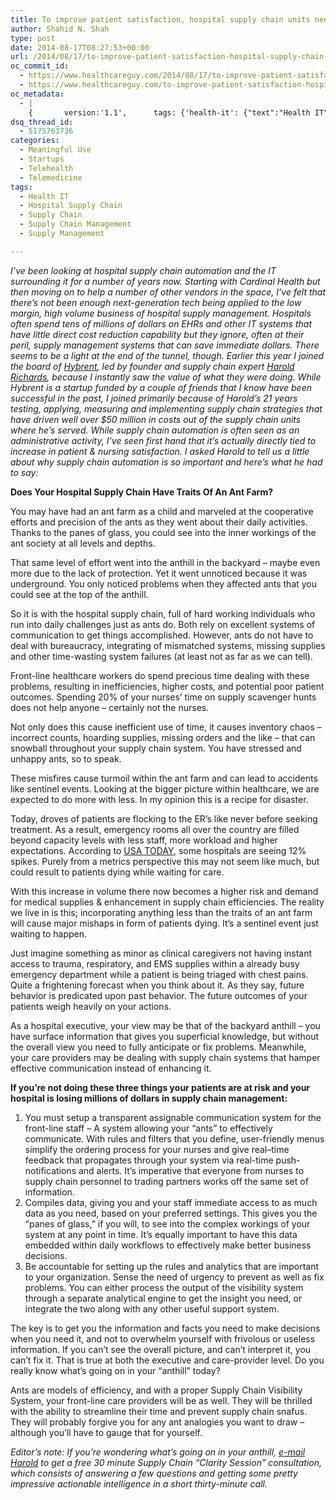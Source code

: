 ```yaml
---
title: To improve patient satisfaction, hospital supply chain units need better IT and next generation technology
author: Shahid N. Shah
type: post
date: 2014-08-17T08:27:53+00:00
url: /2014/08/17/to-improve-patient-satisfaction-hospital-supply-chain-units-need-better-it-and-next-generation-technology/
oc_commit_id:
  - https://www.healthcareguy.com/2014/08/17/to-improve-patient-satisfaction-hospital-supply-chain-units-need-better-it-and-next-generation-technology/1478770885
  - https://www.healthcareguy.com/to-improve-patient-satisfaction-hospital-supply-chain-units-need-better-it-and-next-generation-technology/1420536473
oc_metadata:
  - |
    {		version:'1.1',		tags: {'health-it': {"text":"Health IT","slug":"health-it","source":null,"bucketName":"current","bucketPlacement":"auto","_className":"Tag"}, 'hospital-supply-chain': {"text":"Hospital Supply Chain","slug":"hospital-supply-chain","source":null,"bucketName":"current","bucketPlacement":"auto","_className":"Tag"}, 'supply-chain': {"text":"Supply Chain","slug":"supply-chain","source":null,"bucketName":"current","bucketPlacement":"auto","_className":"Tag"}, 'supply-chain-management': {"text":"Supply Chain Management","slug":"supply-chain-management","source":null,"bucketName":"current","bucketPlacement":"auto","_className":"Tag"}, 'supply-management': {"text":"Supply Management","slug":"supply-management","source":null,"bucketName":"current","bucketPlacement":"auto","_className":"Tag"}}	}
dsq_thread_id:
  - 5175763736
categories:
  - Meaningful Use
  - Startups
  - Telehealth
  - Telemedicine
tags:
  - Health IT
  - Hospital Supply Chain
  - Supply Chain
  - Supply Chain Management
  - Supply Management

---
```

_I&#8217;ve been looking at hospital supply chain automation and the IT surrounding it for a number of years now. Starting with Cardinal Health but then moving on to help a number of other vendors in the space, I&#8217;ve felt that there&#8217;s not been enough next-generation tech being applied to the low margin, high volume business of hospital supply management. Hospitals often spend tens of millions of dollars on EHRs and other IT systems that have little direct cost reduction capability but they ignore, often at their peril, supply management systems that can save immediate dollars. There seems to be a light at the end of the tunnel, though. Earlier this year I joined the board of [Hybrent][1], led by founder and supply chain expert [Harold Richards][2], because I instantly saw the value of what they were doing. While Hybrent is a startup funded by a couple of friends that I know have been successful in the past, I joined primarily because of Harold&#8217;s 21 years testing, applying, measuring and implementing supply chain strategies that have driven well over $50 million in costs out of the supply chain units where he&#8217;s served. While supply chain automation is often seen as an administrative activity, I&#8217;ve seen first hand that it&#8217;s actually directly tied to increase in patient & nursing satisfaction. I asked Harold to tell us a little about why supply chain automation is so important and here&#8217;s what he had to say:_

**Does Your Hospital Supply Chain Have Traits Of An Ant Farm?**

You may have had an ant farm as a child and marveled at the cooperative efforts and precision of the ants as they went about their daily activities. Thanks to the panes of glass, you could see into the inner workings of the ant society at all levels and depths.

That same level of effort went into the anthill in the backyard – maybe even more due to the lack of protection. Yet it went unnoticed because it was underground. You only noticed problems when they affected ants that you could see at the top of the anthill.

So it is with the hospital supply chain, full of hard working individuals who run into daily challenges just as ants do. Both rely on excellent systems of communication to get things accomplished. However, ants do not have to deal with bureaucracy, integrating of mismatched systems, missing supplies and other time-wasting system failures (at least not as far as we can tell).

Front-line healthcare workers do spend precious time dealing with these problems, resulting in inefficiencies, higher costs, and potential poor patient outcomes. Spending 20% of your nurses&#8217; time on supply scavenger hunts does not help anyone – certainly not the nurses.

Not only does this cause inefficient use of time, it causes inventory chaos – incorrect counts, hoarding supplies, missing orders and the like – that can snowball throughout your supply chain system. You have stressed and unhappy ants, so to speak.

These misfires cause turmoil within the ant farm and can lead to accidents like sentinel events. Looking at the bigger picture within healthcare, we are expected to do more with less. In my opinion this is a recipe for disaster.

Today, droves of patients are flocking to the ER’s like never before seeking treatment. As a result, emergency rooms all over the country are filled beyond capacity levels with less staff, more workload and higher expectations. According to [USA TODAY][3], some hospitals are seeing 12% spikes. Purely from a metrics perspective this may not seem like much, but could result to patients dying while waiting for care.

With this increase in volume there now becomes a higher risk and demand for medical supplies & enhancement in supply chain efficiencies. The reality we live in is this; incorporating anything less than the traits of an ant farm will cause major mishaps in form of patients dying. It’s a sentinel event just waiting to happen.

Just imagine something as minor as clinical caregivers not having instant access to trauma, respiratory, and EMS supplies within a already busy emergency department while a patient is being triaged with chest pains. Quite a frightening forecast when you think about it. As they say, future behavior is predicated upon past behavior. The future outcomes of your patients weigh heavily on your actions.

As a hospital executive, your view may be that of the backyard anthill – you have surface information that gives you superficial knowledge, but without the overall view you need to fully anticipate or fix problems. Meanwhile, your care providers may be dealing with supply chain systems that hamper effective communication instead of enhancing it.

**If you’re not doing these three things your patients are at risk and your hospital is losing millions of dollars in supply chain management:**

  1. You must setup a transparent assignable communication system for the front-line staff – A system allowing your &#8220;ants&#8221; to effectively communicate. With rules and filters that you define, user-friendly menus simplify the ordering process for your nurses and give real–time feedback that propagates through your system via real-time push-notifications and alerts. It’s imperative that everyone from nurses to supply chain personnel to trading partners works off the same set of information.
  2. Compiles data, giving you and your staff immediate access to as much data as you need, based on your preferred settings. This gives you the &#8220;panes of glass,&#8221; if you will, to see into the complex workings of your system at any point in time. It’s equally important to have this data embedded within daily workflows to effectively make better business decisions.
  3. Be accountable for setting up the rules and analytics that are important to your organization. Sense the need of urgency to prevent as well as fix problems. You can either process the output of the visibility system through a separate analytical engine to get the insight you need, or integrate the two along with any other useful support system.

The key is to get you the information and facts you need to make decisions when you need it, and not to overwhelm yourself with frivolous or useless information. If you can&#8217;t see the overall picture, and can&#8217;t interpret it, you can&#8217;t fix it. That is true at both the executive and care-provider level. Do you really know what&#8217;s going on in your &#8220;anthill&#8221; today?

Ants are models of efficiency, and with a proper Supply Chain Visibility System, your front-line care providers will be as well. They will be thrilled with the ability to streamline their time and prevent supply chain snafus. They will probably forgive you for any ant analogies you want to draw – although you&#8217;ll have to gauge that for yourself.

_Editor&#8217;s note: If you&#8217;re wondering what&#8217;s going on in your anthill, [e-mail Harold][4] to get a free 30 minute Supply Chain “Clarity Session” consultation, which consists of answering a few questions and getting some pretty impressive actionable intelligence in a short thirty-minute call._

&nbsp;

 [1]: http://hybrent.com/
 [2]: mailto:info@hybrent.com
 [3]: http://www.usatoday.com/story/news/nation/2014/06/08/more-patients-flocking-to-ers-under-obamacare/10173015/?utm_content=buffer1c1ce&utm_medium=social&utm_source=linkedin.com&utm_campaign=buffer
 [4]: mailto:info@hybrent.com?subject=Clarity%20Session